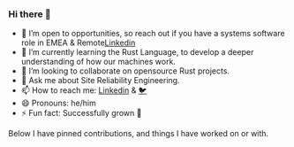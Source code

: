 ### Hi there 👋

<!--
**davidmaceachern/davidmaceachern** is a ✨ _special_ ✨ repository because its `README.md` (this file) appears on your GitHub profile.

Here are some ideas to get you started:

-->
- 🔭 I’m open to opportunities, so reach out if you have a systems software role in EMEA & Remote[Linkedin](https://www.linkedin.com/in/david-maceachern-35943440/)
- 🌱 I’m currently learning the Rust Language, to develop a deeper understanding of how our machines work.
- 👯 I’m looking to collaborate on opensource Rust projects.
- 💬 Ask me about Site Reliability Engineering.
- 📫 How to reach me: [Linkedin](https://www.linkedin.com/in/david-maceachern-35943440/) & [🐦](https://mobile.twitter.com/maceacherndjh)
- 😄 Pronouns: he/him
- ⚡ Fun fact: Successfully grown 🥑

Below I have pinned contributions, and things I have worked on or with.
